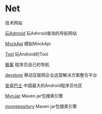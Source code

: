 # Net
技术网站

[玩Adnroid](http://www.wanandroid.com/navi) 玩Adnroid查询的导航网站

[MockApi](http://www.wanandroid.com/tools/mockapi) 模拟MockApi

[Tool](http://www.wanandroid.com/tools) 玩Android的Tool

[极客](http://www.jikedaohang.com/) 程序员自己的导航

[devstore](http://www.devstore.cn/) 移动互联网企业运营解决方案整合平台

[安卓巴士](http://www.apkbus.com/) 中国最大的Android程序员社区

[MvnJar](http://www.mvnjar.com/) Maven jar包搜素引擎

[mvnrepository](http://mvnrepository.com/) Maven jar包搜素引擎


